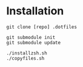 # Installation
```
git clone [repo] .dotfiles

git submodule init
git submodule update

./installzsh.sh
./copyfiles.sh
```
